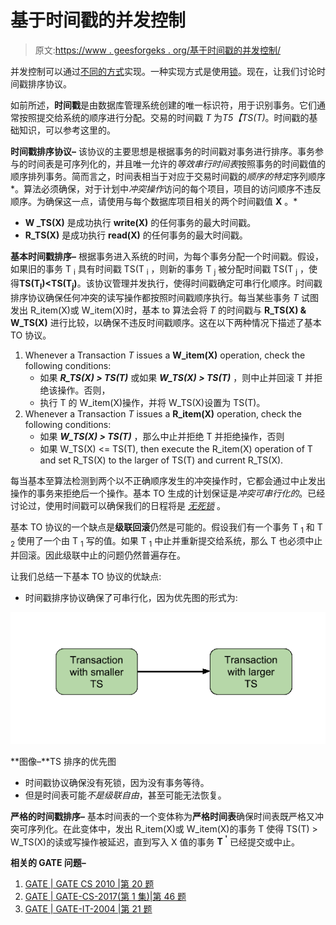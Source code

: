 # 基于时间戳的并发控制

> 原文:[https://www . geesforgeks . org/基于时间戳的并发控制/](https://www.geeksforgeeks.org/timestamp-based-concurrency-control/)

并发控制可以通过[不同的方式](https://www.geeksforgeeks.org/dbms-concurrency-control-protocols-lock-based-protocol/)实现。一种实现方式是使用[锁](https://www.geeksforgeeks.org/dbms-concurrency-control-protocols-lock-based-protocol/)。现在，让我们讨论时间戳排序协议。

如前所述，**时间戳**是由数据库管理系统创建的唯一标识符，用于识别事务。它们通常按照提交给系统的顺序进行分配。交易的时间戳 *T* 为*T5【TS(T)*。时间戳的基础知识，可以参考这里的。

**时间戳排序协议–**
该协议的主要思想是根据事务的时间戳对事务进行排序。事务参与的时间表是可序列化的，并且唯一允许的*等效串行时间表*按照事务的时间戳值的顺序排列事务。简而言之，时间表相当于对应于交易时间戳的*顺序的特定*序列顺序*。算法必须确保，对于计划中*冲突操作*访问的每个项目，项目的访问顺序不违反顺序。为确保这一点，请使用与每个数据库项目相关的两个时间戳值 **X** 。*

*   **W _TS(X)** 是成功执行 **write(X)** 的任何事务的最大时间戳。
*   **R_TS(X)** 是成功执行 **read(X)** 的任何事务的最大时间戳。

**基本时间戳排序–**
根据事务进入系统的时间，为每个事务分配一个时间戳。假设，如果旧的事务 T <sub>i</sub> 具有时间戳 TS(T <sub>i</sub> ，则新的事务 T <sub>j</sub> 被分配时间戳 TS(T <sub>j</sub> ，使得**TS(T<sub>I</sub>)<TS(T<sub>j</sub>)**。该协议管理并发执行，使得时间戳确定可串行化顺序。时间戳排序协议确保任何冲突的读写操作都按照时间戳顺序执行。每当某些事务 *T* 试图发出 R_item(X)或 W_item(X)时，基本 to 算法会将 *T* 的时间戳与 **R_TS(X) & W_TS(X)** 进行比较，以确保不违反时间戳顺序。这在以下两种情况下描述了基本 TO 协议。

1.  Whenever a Transaction *T* issues a **W_item(X)** operation, check the following conditions: 
    *   如果 ***R_TS(X) > TS(T)*** 或如果 ***W_TS(X) > TS(T)*** ，则中止并回滚 T 并拒绝该操作。否则，
    *   执行 T 的 W_item(X)操作，并将 W_TS(X)设置为 TS(T)。
2.  Whenever a Transaction *T* issues a **R_item(X)** operation, check the following conditions: 
    *   如果 ***W_TS(X) > TS(T)*** ，那么中止并拒绝 T 并拒绝操作，否则
    *   如果 W_TS(X) <= TS(T), then execute the R_item(X) operation of T and set R_TS(X) to the larger of TS(T) and current R_TS(X). 

每当基本至算法检测到两个以不正确顺序发生的冲突操作时，它都会通过中止发出操作的事务来拒绝后一个操作。基本 TO 生成的计划保证是*冲突可串行化的*。已经讨论过，使用时间戳可以确保我们的日程将是 [*无死锁*](https://www.geeksforgeeks.org/dbms-introduction-timestamp-deadlock-prevention-schemes/) 。

基本 TO 协议的一个缺点是**级联回滚**仍然是可能的。假设我们有一个事务 T <sub>1</sub> 和 T <sub>2</sub> 使用了一个由 T <sub>1</sub> 写的值。如果 T <sub>1</sub> 中止并重新提交给系统，那么 T 也必须中止并回滚。因此级联中止的问题仍然普遍存在。

让我们总结一下基本 TO 协议的优缺点:

*   时间戳排序协议确保了可串行化，因为优先图的形式为:

![22](img/680b6ec008f373c472f44899857fd9b4.png)

**图像–**TS 排序的优先图

*   时间戳协议确保没有死锁，因为没有事务等待。
*   但是时间表可能*不是级联自由*，甚至可能无法恢复。

**严格的时间戳排序–**
基本时间表的一个变体称为**严格时间表**确保时间表既严格又冲突可序列化。在此变体中，发出 R_item(X)或 W_item(X)的事务 T 使得 TS(T) > W_TS(X)的读或写操作被延迟，直到写入 X 值的事务 **T <sup>'</sup>** 已经提交或中止。

**相关的 GATE 问题–**

1.  [GATE | GATE CS 2010 |第 20 题](https://www.geeksforgeeks.org/gate-gate-cs-2010-question-20/)
2.  [GATE | GATE-CS-2017(第 1 集)|第 46 题](https://www.geeksforgeeks.org/gate-gate-cs-2017-set-1-question-46/)
3.  [GATE | GATE-IT-2004 |第 21 题](https://www.geeksforgeeks.org/gate-gate-it-2004-question-21/)